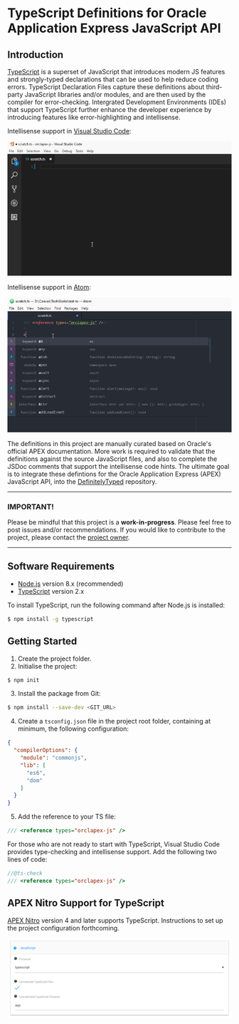 # TypeScript Definitions for Oracle Application Express JavaScript API
## Introduction
[TypeScript](https://www.typescriptlang.org) is a superset of JavaScript that introduces modern JS features and strongly-typed declarations that can be used to help reduce coding errors. TypeScript Declaration Files capture these definitions about third-party JavaScript libraries and/or modules, and are then used by the compiler for error-checking. Intergrated Development Environments (IDEs) that support TypeScript further enhance the developer experience by introducing features like error-highlighting and intellisense.

Intellisense support in [Visual Studio Code](https://code.visualstudio.com/):

![Intellisense support in Visual Studio Code](./docs/intellisense-code.gif)

Intellisense support in [Atom](https://atom.io/):

![Intellisense support in Atom](./docs/intellisense-atom.gif)

The definitions in this project are manually curated based on Oracle's official APEX documentation. More work is required to validate that the definitions against the source JavaScript files, and also to complete the JSDoc comments that support the intellisense code hints. The ultimate goal is to integrate these defintions for the Oracle Application Express (APEX) JavaScript API, into the [DefinitelyTyped](http://definitelytyped.org/) repository.

---
### IMPORTANT!
Please be mindful that this project is a **work-in-progress**. Please feel free to post issues and/or recommendations. If you would like to contribute to the project, please contact the [project owner](https://twitter.com/fuzziebrain).

---

## Software Requirements
* [Node.js](https://nodejs.org/) version 8.x (recommended)
* [TypeScript](https://www.typescriptlang.org/) version 2.x

To install TypeScript, run the following command after Node.js is installed:
```bash
$ npm install -g typescript
```

## Getting Started
1. Create the project folder.
2. Initialise the project:
```bash
$ npm init
```
3. Install the package from Git:
```bash
$ npm install --save-dev <GIT_URL>
```
4. Create a `tsconfig.json` file in the project root folder, containing at minimum, the following configuration:
```json
{
  "compilerOptions": {
    "module": "commonjs",
    "lib": [
      "es6",
      "dom"
    ]
  }
}
```
5. Add the reference to your TS file:
```typescript
/// <reference types="orclapex-js" />
```

For those who are not ready to start with TypeScript, Visual Studio Code provides type-checking and intellisense support. Add the following two lines of code:
```javascript
//@ts-check
/// <reference types="orclapex-js" />
```

## APEX Nitro Support for TypeScript
[APEX Nitro](https://github.com/OraOpenSource/apex-nitro) version 4 and later supports TypeScript. Instructions to set up the project configuration forthcoming.

![Configure APEX Nitro support for TypeScript](./docs/apex-nitro-ts-configuration.png)